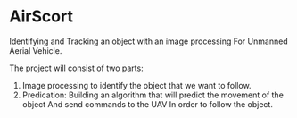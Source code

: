 # AirScort

Identifying and Tracking an object with an image processing
For Unmanned Aerial Vehicle.


The project will consist of two parts:

1) Image processing to identify the object that we want to follow.
2) Predication: Building an algorithm that will predict the movement of the object
                And send commands to the UAV In order to follow the object.


